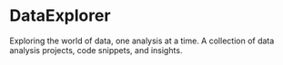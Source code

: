 # DataExplorer
Exploring the world of data, one analysis at a time. A collection of data analysis projects, code snippets, and insights.
